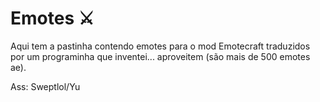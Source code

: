 # Emotes ⚔️

Aqui tem a pastinha contendo emotes para o mod Emotecraft traduzidos por um programinha que inventei... aproveitem (são mais de 500 emotes ae).

Ass: Sweptlol/Yu


